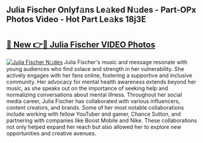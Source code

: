 ## Julia Fischer Onlyf𝚊ns Le𝚊ked N𝚞des - Part-OPx Photos Video - Hot Part Le𝚊ks 18j3E

# <h2><a href="http://ac35329.deff.icu/?id=Julia+Fischer">🔗 New 👉🔴 Julia Fischer VIDEO Photos</a></h2>

[![Julia Fischer N𝚞des](https://i.imgur.com/rIISA9y.gif)](http://ac35329.deff.icu/?id=Julia+Fischer)
Julia Fischer's music and message resonate with young audiences who find solace and strength in her vulnerability. She actively engages with her fans online, fostering a supportive and inclusive community. Her advocacy for mental health awareness extends beyond her music, as she speaks out on the importance of seeking help and normalizing conversations about mental illness. Throughout her social media career, Julia Fischer has collaborated with various influencers, content creators, and brands. Some of her most notable collaborations include working with fellow YouTuber and gamer, Chance Sutton, and partnering with companies like Boost Mobile and Nike. These collaborations not only helped expand her reach but also allowed her to explore new opportunities and creative avenues.
